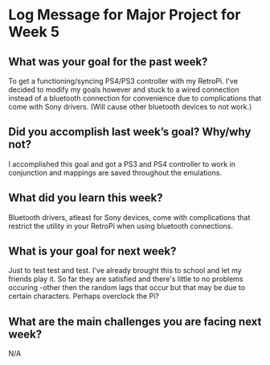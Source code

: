 # Log Message for Major Project for Week 5
## What was your goal for the past week?
To get a functioning/syncing PS4/PS3 controller with my RetroPi. I've decided to modify my goals however and stuck to a wired connection instead of a bluetooth connection for convenience due to complications that come with Sony drivers. (Will cause other bluetooth devices to not work.)
## Did you accomplish last week’s goal? Why/why not?
I accomplished this goal and got a PS3 and PS4 controller to work in conjunction and mappings are saved throughout the emulations.
## What did you learn this week?
Bluetooth drivers, atleast for Sony devices, come with complications that restrict the utility in your RetroPi when using bluetooth connections.
## What is your goal for next week?
Just to test test and test. I've already brought this to school and let my friends play it. So far they are satisfied and there's little to no problems occuring -other then the random lags that occur but that may be due to certain characters. Perhaps overclock the Pi?
## What are the main challenges you are facing next week?
N/A
